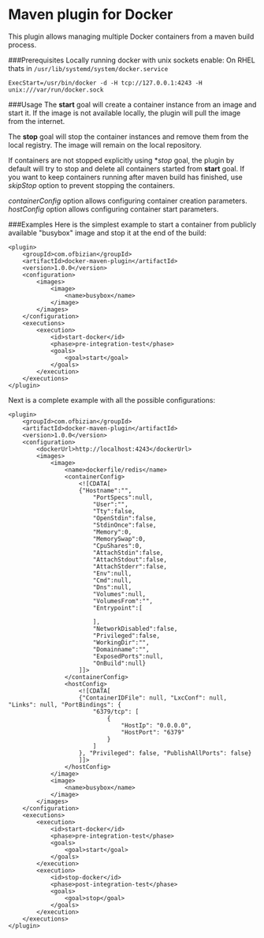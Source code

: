 Maven plugin for Docker
===================

This plugin allows managing multiple Docker containers from a maven build process.

###Prerequisites
Locally running docker with unix sockets enable:
On RHEL thats in `/usr/lib/systemd/system/docker.service`

`ExecStart=/usr/bin/docker -d -H tcp://127.0.0.1:4243 -H unix:///var/run/docker.sock`

###Usage
The **start** goal will create a container instance from an image and start it.
If the image is not available locally, the plugin will pull the image from the internet.

The **stop** goal will stop the container instances and remove them from the local registry.
The image will remain on the local repository.

If containers are not stopped explicitly using **stop* goal, the plugin by default will try to stop and delete all containers started from **start** goal.
If you want to keep containers running after maven build has finished, use *skipStop* option to prevent stopping the containers.

*containerConfig* option allows configuring container creation parameters.
*hostConfig* option allows configuring container start parameters.

###Examples
Here is the simplest example to start a container from publicly available "busybox" image and stop it at the end of the build:

    <plugin>
        <groupId>com.ofbizian</groupId>
        <artifactId>docker-maven-plugin</artifactId>
        <version>1.0.0</version>
        <configuration>
            <images>
                <image>
                    <name>busybox</name>
                </image>
            </images>
        </configuration>
        <executions>
            <execution>
                <id>start-docker</id>
                <phase>pre-integration-test</phase>
                <goals>
                    <goal>start</goal>
                </goals>
            </execution>
        </executions>
    </plugin>

Next is a complete example with all the possible configurations:

    <plugin>
        <groupId>com.ofbizian</groupId>
        <artifactId>docker-maven-plugin</artifactId>
        <version>1.0.0</version>
        <configuration>
            <dockerUrl>http://localhost:4243</dockerUrl>
            <images>
                <image>
                    <name>dockerfile/redis</name>
                    <containerConfig>
                        <![CDATA[
                        {"Hostname":"",
                            "PortSpecs":null,
                            "User":"",
                            "Tty":false,
                            "OpenStdin":false,
                            "StdinOnce":false,
                            "Memory":0,
                            "MemorySwap":0,
                            "CpuShares":0,
                            "AttachStdin":false,
                            "AttachStdout":false,
                            "AttachStderr":false,
                            "Env":null,
                            "Cmd":null,
                            "Dns":null,
                            "Volumes":null,
                            "VolumesFrom":"",
                            "Entrypoint":[

                            ],
                            "NetworkDisabled":false,
                            "Privileged":false,
                            "WorkingDir":"",
                            "Domainname":"",
                            "ExposedPorts":null,
                            "OnBuild":null}
                        ]]>
                    </containerConfig>
                    <hostConfig>
                        <![CDATA[
                        {"ContainerIDFile": null, "LxcConf": null, "Links": null, "PortBindings": {
                            "6379/tcp": [
                                {
                                    "HostIp": "0.0.0.0",
                                    "HostPort": "6379"
                                }
                            ]
                        }, "Privileged": false, "PublishAllPorts": false}
                        ]]>
                    </hostConfig>
                </image>
                <image>
                    <name>busybox</name>
                </image>
            </images>
        </configuration>
        <executions>
            <execution>
                <id>start-docker</id>
                <phase>pre-integration-test</phase>
                <goals>
                    <goal>start</goal>
                </goals>
            </execution>
            <execution>
                <id>stop-docker</id>
                <phase>post-integration-test</phase>
                <goals>
                    <goal>stop</goal>
                </goals>
            </execution>
        </executions>
    </plugin>